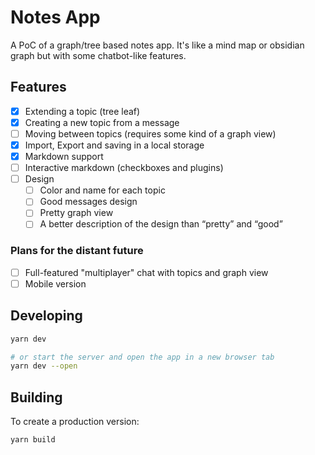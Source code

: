 # Notes App

A PoC of a graph/tree based notes app. It's like a mind map or obsidian graph but with some chatbot-like features.

## Features

- [x] Extending a topic (tree leaf)
- [x] Creating a new topic from a message
- [ ] Moving between topics (requires some kind of a graph view)
- [x] Import, Export and saving in a local storage
- [x] Markdown support
- [ ] Interactive markdown (checkboxes and plugins)
- [ ] Design
  - [ ] Color and name for each topic
  - [ ] Good messages design
  - [ ] Pretty graph view
  - [ ] A better description of the design than “pretty” and “good”

### Plans for the distant future

- [ ] Full-featured "multiplayer" chat with topics and graph view
- [ ] Mobile version

## Developing

```bash
yarn dev

# or start the server and open the app in a new browser tab
yarn dev --open
```

## Building

To create a production version:

```bash
yarn build
```
